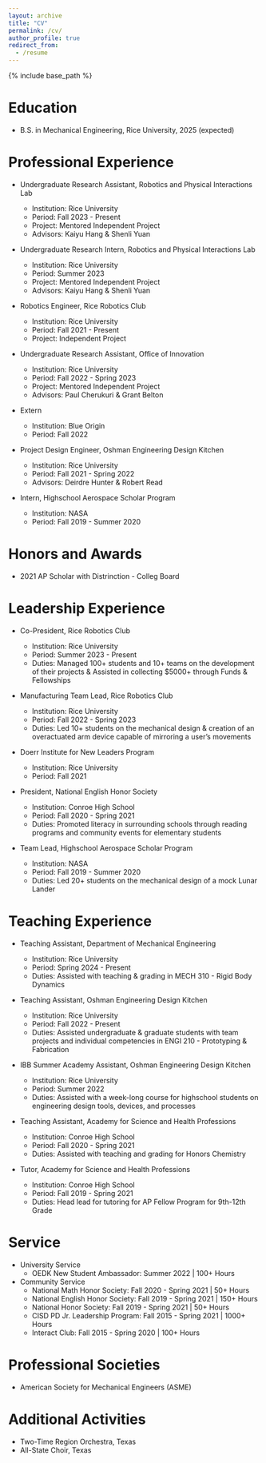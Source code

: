 ```yaml
---
layout: archive
title: "CV"
permalink: /cv/
author_profile: true
redirect_from:
  - /resume
---
```


{% include base_path %}

Education
======
* B.S. in Mechanical Engineering, Rice University, 2025 (expected)

Professional Experience
======
* Undergraduate Research Assistant, Robotics and Physical Interactions Lab
  * Institution: Rice University
  * Period: Fall 2023 - Present
  * Project: Mentored Independent Project
  * Advisors: Kaiyu Hang & Shenli Yuan

* Undergraduate Research Intern, Robotics and Physical Interactions Lab
  * Institution: Rice University
  * Period: Summer 2023
  * Project: Mentored Independent Project
  * Advisors: Kaiyu Hang & Shenli Yuan

* Robotics Engineer, Rice Robotics Club
  * Institution: Rice University
  * Period: Fall 2021 - Present
  * Project: Independent Project

* Undergraduate Research Assistant, Office of Innovation
  * Institution: Rice University
  * Period: Fall 2022 - Spring 2023
  * Project: Mentored Independent Project
  * Advisors: Paul Cherukuri & Grant Belton

* Extern
  * Institution: Blue Origin
  * Period: Fall 2022

* Project Design Engineer, Oshman Engineering Design Kitchen
  * Institution: Rice University
  * Period: Fall 2021 - Spring 2022
  * Advisors: Deirdre Hunter & Robert Read

* Intern, Highschool Aerospace Scholar Program
  * Institution: NASA
  * Period: Fall 2019 - Summer 2020


Honors and Awards
======
* 2021  AP Scholar with Distrinction - Colleg Board

Leadership Experience
======
* Co-President, Rice Robotics Club
  * Institution: Rice University
  * Period: Summer 2023 - Present
  * Duties: Managed 100+ students and 10+ teams on the development of their projects & Assisted in collecting $5000+ through Funds & Fellowships 

* Manufacturing Team Lead, Rice Robotics Club
  * Institution: Rice University
  * Period: Fall 2022 - Spring 2023
  * Duties: Led 10+ students on the mechanical design & creation of an overactuated arm device capable of mirroring a user’s movements

* Doerr Institute for New Leaders Program
  * Institution: Rice University
  * Period: Fall 2021

* President, National English Honor Society 
  * Institution: Conroe High School
  * Period: Fall 2020 - Spring 2021
  * Duties: Promoted literacy in surrounding schools through reading programs and community events for elementary students

* Team Lead, Highschool Aerospace Scholar Program 
  * Institution: NASA
  * Period: Fall 2019 - Summer 2020
  * Duties: Led 20+ students on the mechanical design of a mock Lunar Lander

Teaching Experience
======
* Teaching Assistant, Department of Mechanical Engineering
  * Institution: Rice University
  * Period: Spring 2024 - Present
  * Duties: Assisted with teaching & grading in MECH 310 - Rigid Body Dynamics

* Teaching Assistant, Oshman Engineering Design Kitchen
  * Institution: Rice University
  * Period: Fall 2022 - Present
  * Duties: Assisted undergraduate & graduate students with team projects and individual competencies in ENGI 210 - Prototyping & Fabrication

* IBB Summer Academy Assistant, Oshman Engineering Design Kitchen
  * Institution: Rice University
  * Period: Summer 2022
  * Duties: Assisted with a week-long course for highschool students on engineering design tools, devices, and processes

* Teaching Assistant, Academy for Science and Health Professions
  * Institution: Conroe High School
  * Period: Fall 2020 - Spring 2021
  * Duties: Assisted with teaching and grading for Honors Chemistry 

* Tutor, Academy for Science and Health Professions
  * Institution: Conroe High School
  * Period: Fall 2019 - Spring 2021
  * Duties: Head lead for tutoring for AP Fellow Program for 9th-12th Grade  
  


<!---
Publications
======
  <ul>{% for post in site.publications %}
    {% include archive-single-cv.html %}
  {% endfor %}</ul>
-->

<!---
Talks
======
  <ul>{% for post in site.talks %}
    {% include archive-single-talk-cv.html %}
  {% endfor %}</ul>
 --> 

Service
======
* University Service
  * OEDK New Student Ambassador: Summer 2022 | 100+ Hours
* Community Service
  * National Math Honor Society: Fall 2020 - Spring 2021 | 50+ Hours
  * National English Honor Society: Fall 2019 - Spring 2021 | 150+ Hours
  * National Honor Society: Fall 2019 - Spring 2021 | 50+ Hours
  * CISD PD Jr. Leadership Program: Fall 2015 - Spring 2021 | 1000+ Hours
  * Interact Club: Fall 2015 - Spring 2020 | 100+ Hours


Professional Societies
======
* American Society for Mechanical Engineers (ASME)

Additional Activities
======
* Two-Time Region Orchestra, Texas
* All-State Choir, Texas

<!---
Teaching
======
  <ul>{% for post in site.teaching %}
    {% include archive-single-cv.html %}
  {% endfor %}</ul>
   --> 
